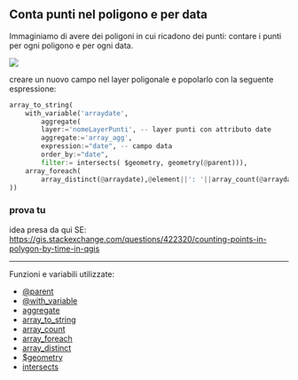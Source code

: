 ## Conta punti nel poligono e per data

Immaginiamo di avere dei poligoni in cui ricadono dei punti: contare i punti per ogni poligono e per ogni data. 

![](https://i.stack.imgur.com/v1n42.png)

creare un nuovo campo nel layer poligonale e popolarlo con la seguente espressione:

```py
array_to_string(
	with_variable('arraydate',
		aggregate(
		layer:='nomeLayerPunti', -- layer punti con attributo date
		aggregate:='array_agg', 
		expression:="date", -- campo data
		order_by:="date",
		filter:= intersects( $geometry, geometry(@parent))),
	array_foreach(
		array_distinct(@arraydate),@element||': '||array_count(@arraydate,@element))
))
```

### prova tu

idea presa da qui SE: <https://gis.stackexchange.com/questions/422320/counting-points-in-polygon-by-time-in-qgis>

---

Funzioni e variabili utilizzate:

* [@parent](../gr_funzioni/variabili/parent.md)
* [@with_variable](../gr_funzioni/variabili/with_variable.md)
* [aggregate](../gr_funzioni/aggrega/aggrega_unico.md#aggregate)
* [array_to_string](../gr_funzioni/array/array_unico.md#array_to_string)
* [array_count](../gr_funzioni/array/array_unico.md#array_count)
* [array_foreach](../gr_funzioni/array/array_unico.md#array_foreach)
* [array_distinct](../gr_funzioni/array/array_unico.md#array_distinct)
* [$geometry](../gr_funzioni/geometria/geometria_unico.md#geometry)
* [intersects](../gr_funzioni/geometria/geometria_unico.md#intersects)
